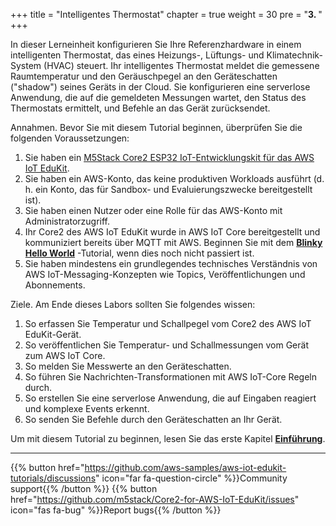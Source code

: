 +++
title = "Intelligentes Thermostat"
chapter = true
weight = 30
pre = "<b>3. </b>"
+++

In dieser Lerneinheit konfigurieren Sie Ihre Referenzhardware in einem intelligenten Thermostat, das eines Heizungs-, Lüftungs- und Klimatechnik-System (HVAC) steuert. Ihr intelligentes Thermostat meldet die gemessene Raumtemperatur und den Geräuschpegel an den Geräteschatten ("shadow") seines Geräts in der Cloud. Sie konfigurieren eine serverlose Anwendung, die auf die gemeldeten Messungen wartet, den Status des Thermostats ermittelt, und Befehle an das Gerät zurücksendet.

Annahmen. Bevor Sie mit diesem Tutorial beginnen, überprüfen Sie die folgenden Voraussetzungen:
1. Sie haben ein [M5Stack Core2 ESP32 IoT-Entwicklungskit für das AWS IoT EduKit](https://www.amazon.com/dp/B08VGRZYJR/).
2. Sie haben ein AWS-Konto, das keine produktiven Workloads ausführt (d. h. ein Konto, das für Sandbox- und Evaluierungszwecke bereitgestellt ist).
3. Sie haben einen Nutzer oder eine Rolle für das AWS-Konto mit Administratorzugriff.
4. Ihr Core2 des AWS IoT EduKit wurde in AWS IoT Core bereitgestellt und kommuniziert bereits über MQTT mit AWS. Beginnen Sie mit dem [**Blinky Hello World**](/de/blinky-hello-world.html) -Tutorial, wenn dies noch nicht passiert ist.
5. Sie haben mindestens ein grundlegendes technisches Verständnis von AWS IoT-Messaging-Konzepten wie Topics, Veröffentlichungen und Abonnements.

Ziele. Am Ende dieses Labors sollten Sie folgendes wissen:
1. So erfassen Sie Temperatur und Schallpegel vom Core2 des AWS IoT EduKit-Gerät.
2. So veröffentlichen Sie Temperatur- und Schallmessungen vom Gerät zum AWS IoT Core.
3. So melden Sie Messwerte an den Geräteschatten.
4. So führen Sie Nachrichten-Transformationen mit AWS IoT-Core Regeln durch.
5. So erstellen Sie eine serverlose Anwendung, die auf Eingaben reagiert und komplexe Events erkennt.
6. So senden Sie Befehle durch den Geräteschatten an Ihr Gerät.

Um mit diesem Tutorial zu beginnen, lesen Sie das erste Kapitel [**Einführung**](/de/smart-thermostat/introduction.html).

---
{{% button href="https://github.com/aws-samples/aws-iot-edukit-tutorials/discussions" icon="far fa-question-circle" %}}Community support{{% /button %}} {{% button href="https://github.com/m5stack/Core2-for-AWS-IoT-EduKit/issues" icon="fas fa-bug" %}}Report bugs{{% /button %}}